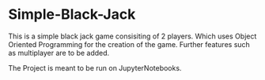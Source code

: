 # Simple-Black-Jack
This is a simple black jack game consisiting of 2 players. Which uses Object Oriented Programming for the creation of the game. 
Further features such as multiplayer are to be added.

The Project is meant to be run on JupyterNotebooks.
